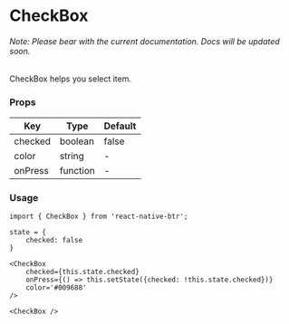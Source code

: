 # CheckBox

###### Note: Please bear with the current documentation. Docs will be updated soon.

CheckBox helps you select item.

### Props
Key | Type | Default
----|----|----
checked | boolean | false 
color | string | - 
onPress | function | - 

### Usage
```
import { CheckBox } from 'react-native-btr';

state = {
    checked: false
}

<CheckBox 
    checked={this.state.checked}
    onPress={() => this.setState({checked: !this.state.checked})}  
    color='#009688'
/>

<CheckBox />
``` 